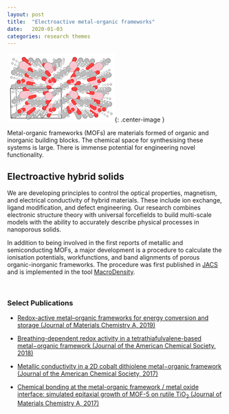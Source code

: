 ```yaml
---
layout: post
title:  "Electroactive metal-organic frameworks"
date:   2020-01-03
categories: research themes
---
```


![](/gifs/mof.gif){: .center-image }

Metal-organic frameworks (MOFs) are materials formed of organic and inorganic building blocks. 
The chemical space for synthesising these systems is large. There is immense potential for engineering novel
functionality.

## Electroactive hybrid solids 
We are developing principles to control the optical properties, magnetism, and electrical conductivity of hybrid materials. 
These include ion exchange, ligand modification, and defect engineering.
Our research combines electronic structure theory with universal forcefields to build multi-scale models with the ability to accurately describe physical processes in nanoporous solids. 

In addition to being involved in the first reports of metallic and semiconducting MOFs, a major development is a procedure to calculate the ionisation potentials, workfunctions, and band alignments of porous organic-inorganic frameworks. The procedure was first published in [JACS](http://pubs.acs.org/doi/abs/10.1021/ja4110073) and is implemented in the tool [MacroDensity](https://github.com/WMD-group/MacroDensity).

<br>

### Select Publications

- [Redox-active metal–organic frameworks for energy conversion and storage (Journal of Materials Chemistry A, 2019)](https://pubs.rsc.org/en/content/articlelanding/2019/ta/c9ta04680a#!divAbstract)

- [Breathing-dependent redox activity in a tetrathiafulvalene-based metal−organic framework (Journal of the American Chemical Society, 2018)](https://pubs.acs.org/doi/10.1021/jacs.8b05890)

- [Metallic conductivity in a 2D cobalt dithiolene metal−organic framework (Journal of the American Chemical Society, 2017)](http://pubs.acs.org/doi/abs/10.1021/jacs.7b05742)

- [Chemical bonding at the metal-organic framework / metal oxide interface: simulated epitaxial growth of MOF-5 on rutile TiO<sub>2</sub> (Journal of Materials Chemistry A, 2017)](http://pubs.rsc.org/en/content/articlelanding/2017/ta/c7ta00356k#!divAbstract)

